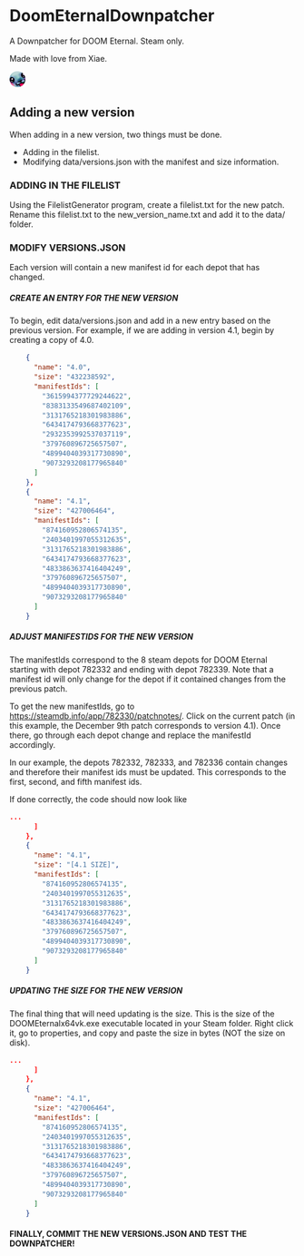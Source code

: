 
# DoomEternalDownpatcher
A Downpatcher for DOOM Eternal. Steam only.

Made with love from Xiae.

  ![XiaeKawaii](https://github.com/mcdalcin/DoomEternalDownpatcher/blob/master/kawaii.jpg?raw=true)

## Adding a new version

When adding in a new version, two things must be done.

 - Adding in the filelist.
 - Modifying data/versions.json with the manifest and size information.

### ADDING IN THE FILELIST

Using the FilelistGenerator program, create a filelist.txt for the new patch. Rename this filelist.txt to the new_version_name.txt and add it to the data/ folder.

### MODIFY VERSIONS.JSON

Each version will contain a new manifest id for each depot that has changed.

##### CREATE AN ENTRY FOR THE NEW VERSION
To begin, edit data/versions.json and add in a new entry based on the previous version.  For example, if we are adding in version 4.1, begin by creating a copy of 4.0.

```json
    {
      "name": "4.0",
      "size": "432238592",
      "manifestIds": [
        "3615994377729244622",
        "8383133549687402109",
        "3131765218301983886",
        "6434174793668377623",
        "2932353992537037119",
        "379760896725657507",
        "4899404039317730890",
        "9073293208177965840"
      ]
    },
    {
      "name": "4.1",
      "size": "427006464",
      "manifestIds": [
        "874160952806574135",
        "2403401997055312635",
        "3131765218301983886",
        "6434174793668377623",
        "4833863637416404249",
        "379760896725657507",
        "4899404039317730890",
        "9073293208177965840"
      ]
    }
```
##### ADJUST MANIFESTIDS FOR THE NEW VERSION

The manifestIds correspond to the 8 steam depots for DOOM Eternal starting with depot 782332 and ending with depot 782339. Note that a manifest id will only change for the depot if it contained changes from the previous patch.

To get the new manifestIds, go to https://steamdb.info/app/782330/patchnotes/. Click on the current patch (in this example, the December 9th patch corresponds to version 4.1). Once there, go through each depot change and replace the manifestId accordingly. 

In our example, the depots 782332, 782333, and 782336 contain changes and therefore their manifest ids must be updated. This corresponds to the first, second, and fifth manifest ids.

If done correctly, the code should now look like

```json
...
      ]
    },
    {
      "name": "4.1",
      "size": "[4.1 SIZE]",
      "manifestIds": [
        "874160952806574135",
        "2403401997055312635",
        "3131765218301983886",
        "6434174793668377623",
        "4833863637416404249",
        "379760896725657507",
        "4899404039317730890",
        "9073293208177965840"
      ]
    }
```
##### UPDATING THE SIZE FOR THE NEW VERSION
The final thing that will need updating is the size. This is the size of the DOOMEternalx64vk.exe executable located in your Steam folder. Right click it, go to properties, and copy and paste the size in bytes (NOT the size on disk).

```json
...
      ]
    },
    {
      "name": "4.1",
      "size": "427006464",
      "manifestIds": [
        "874160952806574135",
        "2403401997055312635",
        "3131765218301983886",
        "6434174793668377623",
        "4833863637416404249",
        "379760896725657507",
        "4899404039317730890",
        "9073293208177965840"
      ]
    }
```

#### FINALLY, COMMIT THE NEW VERSIONS.JSON AND TEST THE DOWNPATCHER!
